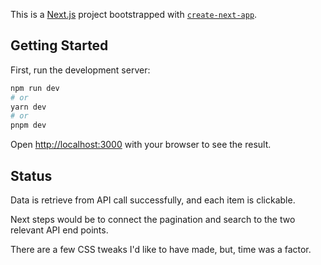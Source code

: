 This is a [Next.js](https://nextjs.org/) project bootstrapped with [`create-next-app`](https://github.com/vercel/next.js/tree/canary/packages/create-next-app).

## Getting Started

First, run the development server:

```bash
npm run dev
# or
yarn dev
# or
pnpm dev
```

Open [http://localhost:3000](http://localhost:3000) with your browser to see the result.

## Status

Data is retrieve from API call successfully, and each item is clickable.

Next steps would be to connect the pagination and search to the two relevant API end points.

There are a few CSS tweaks I'd like to have made, but, time was a factor.